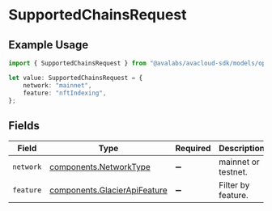 # SupportedChainsRequest

## Example Usage

```typescript
import { SupportedChainsRequest } from "@avalabs/avacloud-sdk/models/operations";

let value: SupportedChainsRequest = {
    network: "mainnet",
    feature: "nftIndexing",
};
```

## Fields

| Field                                                                        | Type                                                                         | Required                                                                     | Description                                                                  | Example                                                                      |
| ---------------------------------------------------------------------------- | ---------------------------------------------------------------------------- | ---------------------------------------------------------------------------- | ---------------------------------------------------------------------------- | ---------------------------------------------------------------------------- |
| `network`                                                                    | [components.NetworkType](../../models/components/networktype.md)             | :heavy_minus_sign:                                                           | mainnet or testnet.                                                          | mainnet                                                                      |
| `feature`                                                                    | [components.GlacierApiFeature](../../models/components/glacierapifeature.md) | :heavy_minus_sign:                                                           | Filter by feature.                                                           | nftIndexing                                                                  |